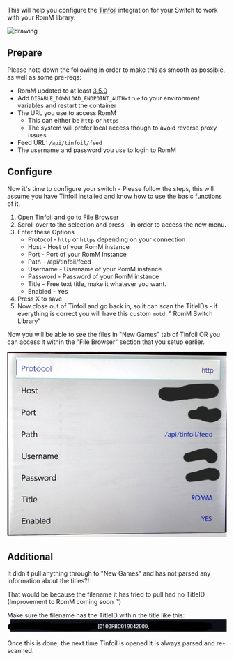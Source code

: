 This will help you configure the [Tinfoil](https://tinfoil.io/) integration for your Switch to work with your RomM library.

<img src="https://cdn2.steamgriddb.com/icon_thumb/1178cf1b6a47d41fc664b7d97e305840.png" alt="drawing" width="200"/>

## Prepare

Please note down the following in order to make this as smooth as possible, as well as some pre-reqs:

- RomM updated to at least [3.5.0](https://github.com/rommapp/romm/releases/tag/3.5.0)
- Add `DISABLE_DOWNLOAD_ENDPOINT_AUTH=true` to your environment variables and restart the container
- The URL you use to access RomM
    - This can either be `http` or `https`
    - The system will prefer local access though to avoid reverse proxy issues
- Feed URL: `/api/tinfoil/feed`
- The username and password you use to login to RomM

## Configure

Now it's time to configure your switch - Please follow the steps, this will assume you have Tinfoil installed and know how to use the basic functions of it.

1. Open Tinfoil and go to File Browser
2. Scroll over to the selection and press - in order to access the new menu.
3. Enter these Options
    - Protocol - `http` or `https` depending on your connection
    - Host - Host of your RomM instance
    - Port - Port of your RomM Instance
    - Path - /api/tinfoil/feed
    - Username - Username of your RomM instance
    - Password - Password of your RomM instance
    - Title - Free text title, make it whatever you want.
    - Enabled - Yes
4. Press X to save
5. Now close out of Tinfoil and go back in, so it can scan the TitleIDs - if everything is correct you will have this custom `motd`:
   " RomM Switch Library"

Now you will be able to see the files in "New Games" tab of Tinfoil OR you can access it within the "File Browser" section that you setup earlier.

![Image of Tinfoil](../resources/tinfoil/tinfoilscreen.jpg)

## Additional

It didn't pull anything through to "New Games" and has not parsed any information about the titles?!

That would be because the filename it has tried to pull had no TitleID (Improvement to RomM coming soon :tm:)

Make sure the filename has the TitleID within the title like this:
![TitleID](../resources/tinfoil/titleid.jpg)

Once this is done, the next time Tinfoil is opened it is always parsed and re-scanned.
